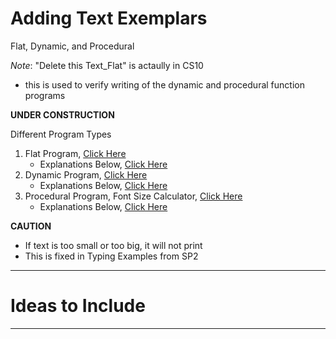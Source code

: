 # Adding Text Exemplars
Flat, Dynamic, and Procedural

*Note*: "Delete this Text_Flat" is actaully in CS10
- this is used to verify writing of the dynamic and procedural function programs

**UNDER CONSTRUCTION**

Different Program Types
1. Flat Program, <a href="">Click Here</a>
   - Explanations Below, <a href="">Click Here</a>
2. Dynamic Program, <a href="">Click Here</a>
   - Explanations Below, <a href="">Click Here</a>
3. Procedural Program, Font Size Calculator, <a href="">Click Here</a>
   - Explanations Below, <a href="">Click Here</a>

**CAUTION**
- If text is too small or too big, it will not print
- This is fixed in Typing Examples from SP2

---

# Ideas to Include


---
